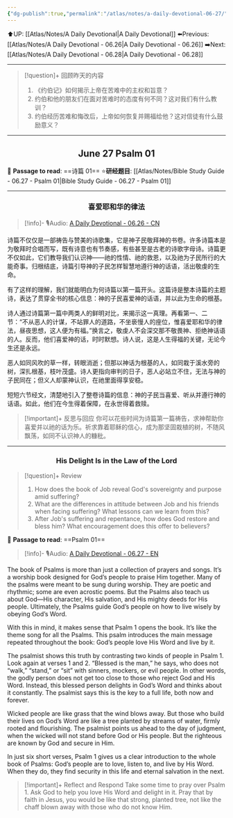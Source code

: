 ```yaml
---
{"dg-publish":true,"permalink":"/atlas/notes/a-daily-devotional-06-27/"}
---
```


 ⬆️UP: [[Atlas/Notes/A Daily Devotional\|A Daily Devotional]]
⬅️Previous: [[Atlas/Notes/A Daily Devotional - 06.26\|A Daily Devotional - 06.26]]
➡️Next: [[Atlas/Notes/A Daily Devotional - 06.28\|A Daily Devotional - 06.28]]

---

> [!question]+ 回顾昨天的内容
> 1.  ⁠《约伯记》如何揭示上帝在苦难中的主权和旨意？
> 2. 约伯和他的朋友们在面对苦难时的态度有何不同？这对我们有什么教训？
> 3. 约伯经历苦难和悔改后，上帝如何恢复并赐福给他？这对信徒有什么鼓励意义？

---
## <center>June 27 Psalm 01</center>

📖 **Passage to read**: ==诗篇 01==
⭐**研经题目**: [[Atlas/Notes/Bible Study Guide - 06.27 - Psalm 01\|Bible Study Guide - 06.27 - Psalm 01]]

---
### <center>喜爱耶和华的律法</center>

> [!info]- 🎙️Audio: [A Daily Devotional - 06.26 - CN]()

诗篇不仅仅是一部祷告与赞美的诗歌集，它是神子民敬拜神的书卷。许多诗篇本是为敬拜时合唱而写，既有诗意也有节奏感，有些甚至是古老的诗歌字母诗。诗篇更不仅如此，它们教导我们认识神——祂的性情、祂的救恩，以及祂为子民所行的大能奇事。归根结底，诗篇引导神的子民怎样智慧地遵行神的话语，活出敬虔的生命。

有了这样的理解，我们就能明白为何诗篇以第一篇开头。这篇诗是整本诗篇的主题诗，表达了贯穿全书的核心信息：神的子民喜爱神的话语，并以此为生命的根基。

诗人通过诗篇第一篇中两类人的鲜明对比，来揭示这一真理。再看第一、二节：“不从恶人的计谋，不站罪人的道路，不坐亵慢人的座位，惟喜爱耶和华的律法，昼夜思想，这人便为有福。”换言之，敬虔人不会深交那不敬畏神、拒绝神话语的人。反而，他们喜爱神的话，时时默想。诗人说，这是人生得福的关键，无论今生还是永远。

恶人如同风吹的草一样，转眼消逝；但那以神话为根基的人，如同栽于溪水旁的树，深扎根基，枝叶茂盛。诗人更指向审判的日子，恶人必站立不住，无法与神的子民同在；但义人却蒙神认识，在祂里面得享安稳。

短短六节经文，清楚地引入了整卷诗篇的信息：神的子民当喜爱、听从并遵行神的话语。如此，他们在今生得着保障，在永世得着救赎。

> [!important]+ 反思与回应
你可以花些时间为诗篇第一篇祷告，求神帮助你喜爱并以祂的话为乐。祈求靠着耶稣的信心，成为那坚固栽植的树，不随风飘荡，如同不认识神人的糠秕。



---
### <center>His Delight Is in the Law of the Lord</center>

> [!question]+ Review
> 1. How does the book of Job reveal God's sovereignty and purpose amid suffering?
> 2. ⁠What are the differences in attitude between Job and his friends when facing suffering? What lessons can we learn from this?
> 3. After Job's suffering and repentance, how does God restore and bless him? What encouragement does this offer to believers?

📖 **Passage to read**: ==Psalm 01==

> [!info]- 🎙️Audio: [A Daily Devotional - 06.27 - EN]()  


The book of Psalms is more than just a collection of prayers and songs. It’s a worship book designed for God’s people to praise Him together. Many of the psalms were meant to be sung during worship. They are poetic and rhythmic; some are even acrostic poems. But the Psalms also teach us about God—His character, His salvation, and His mighty deeds for His people. Ultimately, the Psalms guide God’s people on how to live wisely by obeying God’s Word.

With this in mind, it makes sense that Psalm 1 opens the book. It’s like the theme song for all the Psalms. This psalm introduces the main message repeated throughout the book: God’s people love His Word and live by it.

The psalmist shows this truth by contrasting two kinds of people in Psalm 1. Look again at verses 1 and 2. “Blessed is the man,” he says, who does not “walk,” “stand,” or “sit” with sinners, mockers, or evil people. In other words, the godly person does not get too close to those who reject God and His Word. Instead, this blessed person delights in God’s Word and thinks about it constantly. The psalmist says this is the key to a full life, both now and forever.

Wicked people are like grass that the wind blows away. But those who build their lives on God’s Word are like a tree planted by streams of water, firmly rooted and flourishing. The psalmist points us ahead to the day of judgment, when the wicked will not stand before God or His people. But the righteous are known by God and secure in Him.

In just six short verses, Psalm 1 gives us a clear introduction to the whole book of Psalms: God’s people are to love, listen to, and live by His Word. When they do, they find security in this life and eternal salvation in the next.

> [!important]+ Reflect and Respond
Take some time to pray over Psalm 1. Ask God to help you love His Word and delight in it. Pray that by faith in Jesus, you would be like that strong, planted tree, not like the chaff blown away with those who do not know Him.
